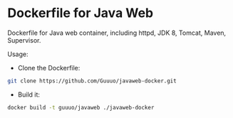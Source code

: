 # Dockerfile for Java Web
Dockerfile for Java web container, including httpd, JDK 8, Tomcat, Maven, Supervisor.

Usage:
- Clone the Dockerfile:
``` bash
git clone https://github.com/Guuuo/javaweb-docker.git
```

- Build it:
``` bash
docker build -t guuuo/javaweb ./javaweb-docker
```
